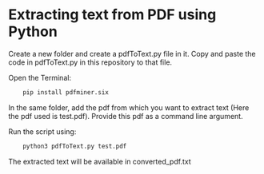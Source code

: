 # Extracting text from PDF using Python 

Create a new folder and create a pdfToText.py file in it. Copy and paste the code in pdfToText.py in this repository to that file.

Open the Terminal:

```py
    pip install pdfminer.six
```

In the same folder, add the pdf from which you want to extract text (Here the pdf used is test.pdf). Provide this pdf as a command line argument.

Run the script using:

```py
    python3 pdfToText.py test.pdf
```

The extracted text will be available in converted_pdf.txt